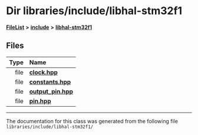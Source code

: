 

# Dir libraries/include/libhal-stm32f1



[**FileList**](files.md) **>** [**include**](dir_cba0faac6e93618a6e2539705915bd70.md) **>** [**libhal-stm32f1**](dir_382b22576b48b83d585887c4aba4f004.md)












## Files

| Type | Name |
| ---: | :--- |
| file | [**clock.hpp**](libhal-stm32f1_2clock_8hpp.md) <br> |
| file | [**constants.hpp**](libhal-stm32f1_2constants_8hpp.md) <br> |
| file | [**output\_pin.hpp**](libhal-stm32f1_2output__pin_8hpp.md) <br> |
| file | [**pin.hpp**](libhal-stm32f1_2pin_8hpp.md) <br> |



























































------------------------------
The documentation for this class was generated from the following file `libraries/include/libhal-stm32f1/`

